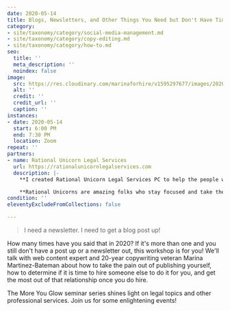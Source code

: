 ```yaml
---
date: 2020-05-14
title: Blogs, Newsletters, and Other Things You Need but Don't Have Time For
category:
- site/taxonomy/category/social-media-management.md
- site/taxonomy/category/copy-editing.md
- site/taxonomy/category/how-to.md
seo:
  title: ''
  meta_description: ''
  noindex: false
image:
  src: https://res.cloudinary.com/marinaforhire/v1595297677/images/2020/07/20150205Work_Coffee_jzhq8o.jpg
  alt: ''
  credit: ''
  credit_url: ''
  caption: ''
instances:
- date: 2020-05-14
  start: 6:00 PM
  end: 7:30 PM
  location: Zoom
repeat: ''
partners:
- name: Rational Unicorn Legal Services
  url: https://rationalunicornlegalservices.com
  description: |-
    **I created Rational Unicorn Legal Services PC to help the people who are willing to dream.** Having worked tirelessly to get where I am today, I understand what it takes to be a successful entrepreneur. Whether you’re just starting out or already have a business, my goal is to provide high-quality legal services that come straight from the heart, backed by the perfect blend of formal training and real-life experience.

    **Rational Unicorns are amazing folks who stay focused and take the time to prepare, even when the going gets tough.** We’d love to support your legal-services needs so you can get back to being your confident, fabulous, frolicking, sparkling, glittering, dazzling self – and sharing your own magic with the world.
condition: ''
eleventyExcludeFromCollections: false

---
```

> I need a newsletter. I need to get a blog post up!

How many times have you said that in 2020? If it's more than one and you still don't have a post up or a newsletter out, this workshop is for you! We'll talk with web content expert and 20-year copywriting veteran Marina Martinez-Bateman about how to take the pain out of publishing yourself, how to determine if it is time to hire someone else to do it for you, and get the most out of that relationship once you do hire.

The More You Glow seminar series shines light on legal topics and other professional services. Join us for some enlightening events!
